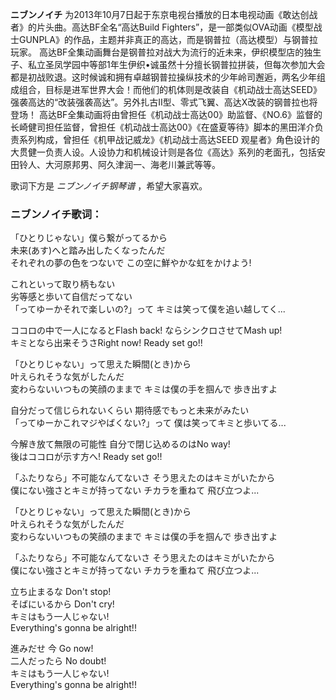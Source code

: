 

**ニブンノイチ** 为2013年10月7日起于东京电视台播放的日本电视动画《敢达创战者》的片头曲。高达BF全名“高达Build
Fighters”，是一部类似OVA动画《模型战士GUNPLA》的作品，主题并非真正的高达，而是钢普拉（高达模型）与钢普拉玩家。
高达BF全集动画舞台是钢普拉对战大为流行的近未来，伊织模型店的独生子、私立圣凤学园中等部1年生伊织•诚虽然十分擅长钢普拉拼装，但每次参加大会都是初战败退。这时候诚和拥有卓越钢普拉操纵技术的少年岭司邂逅，两名少年组成组合，目标是进军世界大会！而他们的机体则是改装自《机动战士高达SEED》强袭高达的“改装强袭高达”。另外扎古II型、零式飞翼、高达X改装的钢普拉也将登场！
高达BF全集动画将由曾担任《机动战士高达00》助监督、《NO.6》监督的长崎健司担任监督，曾担任《机动战士高达00》《在盛夏等待》脚本的黑田洋介负责系列构成，曾担任《机甲战记威龙》《机动战士高达SEED
观星者》角色设计的大贯健一负责人设。人设协力和机械设计则是各位《高达》系列的老面孔，包括安田铃人、大河原邦男、阿久津润一、海老川兼武等等。

  
歌词下方是 _ニブンノイチ钢琴谱_ ，希望大家喜欢。

### ニブンノイチ歌词：

「ひとりじゃない」僕ら繋がってるから  
未来(あす)へと踏み出したくなったんだ  
それぞれの夢の色をつないで この空に鮮やかな虹をかけよう!

これといって取り柄もない  
劣等感と歩いて自信だってない  
「ってゆーかそれで楽しいの?」って キミは笑って僕を追い越してく...

ココロの中で一人になるとFlash back! ならシンクロさせてMash up!  
キミとなら出来そうさRight now! Ready set go!!

「ひとりじゃない」って思えた瞬間(とき)から  
叶えられそうな気がしたんだ  
変わらないいつもの笑顔のままで キミは僕の手を掴んで 歩き出すよ

自分だって信じられないくらい 期待感でもっと未来がみたい  
「ってゆーかこれマジやばくない?」って 僕は笑ってキミと歩いてる...

今解き放て無限の可能性 自分で閉じ込めるのはNo way!  
後はココロが示す方へ! Ready set go!!

「ふたりなら」不可能なんてないさ そう思えたのはキミがいたから  
僕にない強さとキミが持ってない チカラを重ねて 飛び立つよ...

「ひとりじゃない」って思えた瞬間(とき)から  
叶えられそうな気がしたんだ  
変わらないいつもの笑顔のままで キミは僕の手を掴んで 歩き出すよ

「ふたりなら」不可能なんてないさ そう思えたのはキミがいたから  
僕にない強さとキミが持ってない チカラを重ねて 飛び立つよ...

立ち止まるな Don't stop!  
そばにいるから Don't cry!  
キミはもう一人じゃない!  
Everything's gonna be alright!!

進みだせ 今 Go now!  
二人だったら No doubt!  
キミはもう一人じゃない!  
Everything's gonna be alright!!


